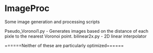 # ImageProc
Some image generation and processing scripts

Pseudo_Voronoi1.py - Generates images based on the distance of each pixle to the nearest Voronoi point.
bilinear2x.py - 2D linear interpolator

======Neither of these are particularly optimized======

